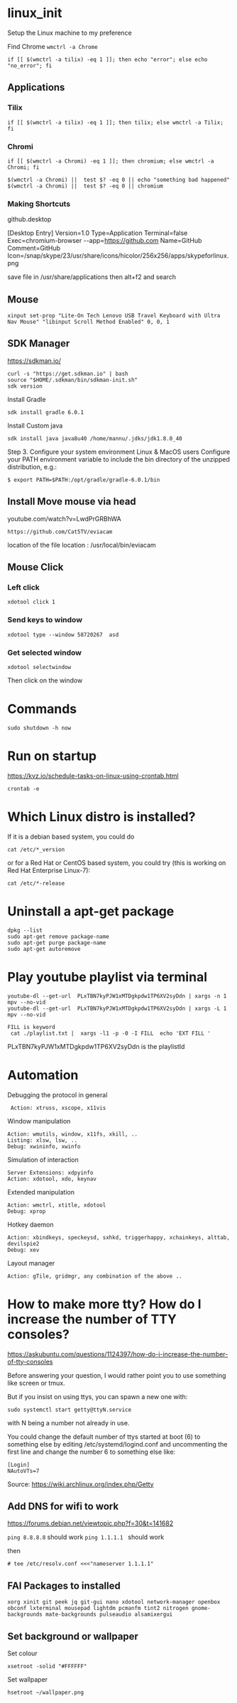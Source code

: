 # linux_init
Setup the Linux machine to my preference



Find Chrome 
```wmctrl -a Chrome```





 ```if [[ $(wmctrl -a tilix) -eq 1 ]]; then echo "error"; else echo "no_error"; fi```
 
 ##  Applications
 ### Tilix
 ```if [[ $(wmctrl -a tilix) -eq 1 ]]; then tilix; else wmctrl -a Tilix; fi```

### Chromi
```if [[ $(wmctrl -a Chromi) -eq 1 ]]; then chromium; else wmctrl -a Chromi; fi```


```
$(wmctrl -a Chromi) ||  test $? -eq 0 || echo "something bad happened"
$(wmctrl -a Chromi) ||  test $? -eq 0 || chromium
```


### Making Shortcuts
github.desktop

[Desktop Entry]
Version=1.0
Type=Application
Terminal=false
Exec=chromium-browser --app=https://github.com
Name=GitHub
Comment=GitHub
Icon=/snap/skype/23/usr/share/icons/hicolor/256x256/apps/skypeforlinux.png

save file in /usr/share/applications
then alt+f2 and search


## Mouse

```
xinput set-prop "Lite-On Tech Lenovo USB Travel Keyboard with Ultra Nav Mouse" "libinput Scroll Method Enabled" 0, 0, 1
```


## SDK Manager
https://sdkman.io/

```
curl -s "https://get.sdkman.io" | bash
source "$HOME/.sdkman/bin/sdkman-init.sh"
sdk version
```
Install Gradle
```
sdk install gradle 6.0.1
```

Install Custom java 
```
sdk install java java8u40 /home/mannu/.jdks/jdk1.8.0_40
```

Step 3. Configure your system environment
Linux & MacOS users
Configure your PATH environment variable to include the bin directory of the unzipped distribution, e.g.:

 ``` 
 $ export PATH=$PATH:/opt/gradle/gradle-6.0.1/bin
 ```


## Install Move mouse via head

youtube.com/watch?v=LwdPrGRBhWA

```
https://github.com/Cat5TV/eviacam
```
location of the file location : /usr/local/bin/eviacam 


## Mouse Click

### Left click
```
xdotool click 1
```
### Send keys to window
```
xdotool type --window 58720267  asd
```
### Get selected window
```
xdotool selectwindow 
```
Then click on the window

# Commands

```
sudo shutdown -h now
```



# Run on startup 
https://kvz.io/schedule-tasks-on-linux-using-crontab.html

```
crontab -e
```


# Which Linux distro is installed?
If it is a debian based system, you could do
```
cat /etc/*_version
```

or for a Red Hat or CentOS based system, you could try (this is working on Red Hat Enterprise Linux-7):
```
cat /etc/*-release
```


# Uninstall a apt-get package

```
dpkg --list
sudo apt-get remove package-name
sudo apt-get purge package-name
sudo apt-get autoremove
```


# Play youtube playlist via terminal

```
youtube-dl --get-url  PLxTBN7kyPJW1xMTDgkpdw1TP6XV2syDdn | xargs -n 1 mpv --no-vid 
youtube-dl --get-url  PLxTBN7kyPJW1xMTDgkpdw1TP6XV2syDdn | xargs -L 1 mpv --no-vid 

FILL is keyword
 cat ./playlist.txt |  xargs -l1 -p -0 -I FILL  echo 'EXT FILL '
```

PLxTBN7kyPJW1xMTDgkpdw1TP6XV2syDdn is the playlistId

# Automation

Debugging the protocol in general
```
 Action: xtruss, xscope, x11vis
```

Window manipulation
 ```
 Action: wmutils, window, x11fs, xkill, ..
 Listing: xlsw, lsw, ..
 Debug: xwininfo, xwinfo
 ```


Simulation of interaction
```
Server Extensions: xdpyinfo
Action: xdotool, xdo, keynav
```


Extended manipulation
```
Action: wmctrl, xtitle, xdotool
Debug: xprop
```


Hotkey daemon
```
Action: xbindkeys, speckeysd, sxhkd, triggerhappy, xchainkeys, alttab, devilspie2
Debug: xev
```

Layout manager

```Action: gTile, gridmgr, any combination of the above ..```

# How to make more tty?  How do I increase the number of TTY consoles?

https://askubuntu.com/questions/1124397/how-do-i-increase-the-number-of-tty-consoles

Before answering your question, I would rather point you to use something like screen or tmux.

But if you insist on using ttys, you can spawn a new one with:
```
sudo systemctl start getty@ttyN.service
```
with N being a number not already in use.

You could change the default number of ttys started at boot (6) to something else by editing /etc/systemd/logind.conf and uncommenting the first line and change the number 6 to something else like:
```
[Login]
NAutoVTs=7
```
Source: https://wiki.archlinux.org/index.php/Getty



## Add DNS for wifi to work 

https://forums.debian.net/viewtopic.php?f=30&t=141682

```ping 8.8.8.8``` should work 
```ping 1.1.1.1 ``` should work

then 
```
# tee /etc/resolv.conf <<<"nameserver 1.1.1.1"
```


## FAI Packages to installed
```
xorg xinit git peek jq git-gui nano xdotool network-manager openbox obconf lxterminal mousepad lightdm pcmanfm tint2 nitrogen gnome-backgrounds mate-backgrounds pulseaudio alsamixergui  
```


## Set background or wallpaper

Set colour
```
xsetroot -solid "#FFFFFF" 
```

Set wallpaper
```
hsetroot ~/wallpaper.png
```
